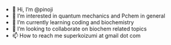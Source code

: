 - 👋 Hi, I’m @pinoji
- 👀 I’m interested in quantum mechanics and Pchem in general
- 🌱 I’m currently learning coding and biochemistry
- 💞️ I’m looking to collaborate on biochem related topics
- 📫 How to reach me superkoizumi at gmail dot com

<!---
pinoji/pinoji is a ✨ special ✨ repository because its `README.md` (this file) appears on your GitHub profile.
You can click the Preview link to take a look at your changes.
--->
